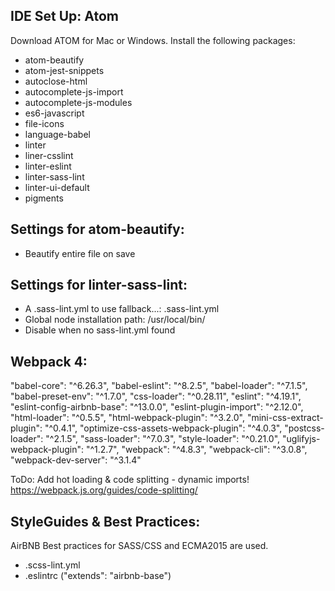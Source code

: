 IDE Set Up: Atom
-------------------------------------------------------------------------------
Download ATOM for Mac or Windows. Install the following packages:

+ atom-beautify
+ atom-jest-snippets
+ autoclose-html
+ autocomplete-js-import
+ autocomplete-js-modules
+ es6-javascript
+ file-icons
+ language-babel
+ linter
+ liner-csslint
+ linter-eslint
+ linter-sass-lint
+ linter-ui-default
+ pigments

Settings for atom-beautify:
---------------------------
+ Beautify entire file on save

Settings for linter-sass-lint:
------------------------------
+ A .sass-lint.yml to use fallback...:  .sass-lint.yml
+ Global node installation path: /usr/local/bin/
+ Disable when no sass-lint.yml found

Webpack 4:
-------------------------------------------------------------------------------

"babel-core": "^6.26.3",
"babel-eslint": "^8.2.5",
"babel-loader": "^7.1.5",
"babel-preset-env": "^1.7.0",
"css-loader": "^0.28.11",
"eslint": "^4.19.1",
"eslint-config-airbnb-base": "^13.0.0",
"eslint-plugin-import": "^2.12.0",
"html-loader": "^0.5.5",
"html-webpack-plugin": "^3.2.0",
"mini-css-extract-plugin": "^0.4.1",
"optimize-css-assets-webpack-plugin": "^4.0.3",
"postcss-loader": "^2.1.5",
"sass-loader": "^7.0.3",
"style-loader": "^0.21.0",
"uglifyjs-webpack-plugin": "^1.2.7",
"webpack": "^4.8.3",
"webpack-cli": "^3.0.8",
"webpack-dev-server": "^3.1.4"

ToDo: Add hot loading & code splitting - dynamic imports!
https://webpack.js.org/guides/code-splitting/

StyleGuides & Best Practices:
-------------------------------------------------------------------------------
AirBNB Best practices for SASS/CSS and ECMA2015 are used.

+ .scss-lint.yml
+ .eslintrc   ("extends": "airbnb-base")
